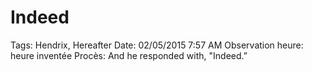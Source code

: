 # Indeed

Tags: Hendrix, Hereafter
Date: 02/05/2015 7:57 AM
Observation heure: heure inventée
Procès: And he responded with, "Indeed.”